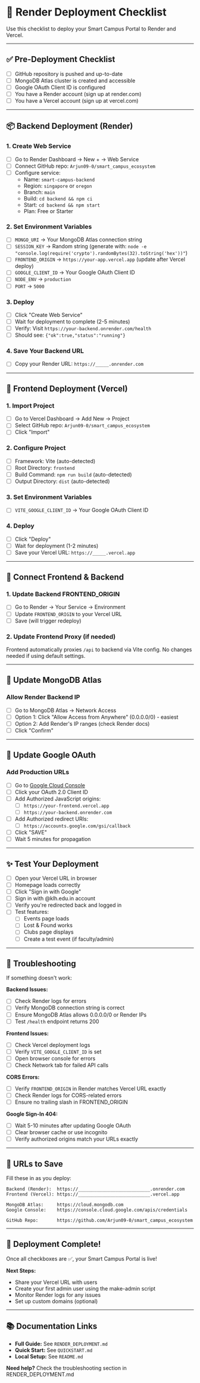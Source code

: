 # 🚀 Render Deployment Checklist

Use this checklist to deploy your Smart Campus Portal to Render and Vercel.

---

## ✅ Pre-Deployment Checklist

- [ ] GitHub repository is pushed and up-to-date
- [ ] MongoDB Atlas cluster is created and accessible
- [ ] Google OAuth Client ID is configured
- [ ] You have a Render account (sign up at render.com)
- [ ] You have a Vercel account (sign up at vercel.com)

---

## 📦 Backend Deployment (Render)

### 1. Create Web Service
- [ ] Go to Render Dashboard → New + → Web Service
- [ ] Connect GitHub repo: `Arjun09-0/smart_campus_ecosystem`
- [ ] Configure service:
  - Name: `smart-campus-backend`
  - Region: `singapore` or `oregon`
  - Branch: `main`
  - Build: `cd backend && npm ci`
  - Start: `cd backend && npm start`
  - Plan: Free or Starter

### 2. Set Environment Variables
- [ ] `MONGO_URI` → Your MongoDB Atlas connection string
- [ ] `SESSION_KEY` → Random string (generate with: `node -e "console.log(require('crypto').randomBytes(32).toString('hex'))"`)
- [ ] `FRONTEND_ORIGIN` → `https://your-app.vercel.app` (update after Vercel deploy)
- [ ] `GOOGLE_CLIENT_ID` → Your Google OAuth Client ID
- [ ] `NODE_ENV` → `production`
- [ ] `PORT` → `5000`

### 3. Deploy
- [ ] Click "Create Web Service"
- [ ] Wait for deployment to complete (2-5 minutes)
- [ ] Verify: Visit `https://your-backend.onrender.com/health`
- [ ] Should see: `{"ok":true,"status":"running"}`

### 4. Save Your Backend URL
- [ ] Copy your Render URL: `https://_____.onrender.com`

---

## 🎨 Frontend Deployment (Vercel)

### 1. Import Project
- [ ] Go to Vercel Dashboard → Add New → Project
- [ ] Select GitHub repo: `Arjun09-0/smart_campus_ecosystem`
- [ ] Click "Import"

### 2. Configure Project
- [ ] Framework: Vite (auto-detected)
- [ ] Root Directory: `frontend`
- [ ] Build Command: `npm run build` (auto-detected)
- [ ] Output Directory: `dist` (auto-detected)

### 3. Set Environment Variables
- [ ] `VITE_GOOGLE_CLIENT_ID` → Your Google OAuth Client ID

### 4. Deploy
- [ ] Click "Deploy"
- [ ] Wait for deployment (1-2 minutes)
- [ ] Save your Vercel URL: `https://_____.vercel.app`

---

## 🔗 Connect Frontend & Backend

### 1. Update Backend FRONTEND_ORIGIN
- [ ] Go to Render → Your Service → Environment
- [ ] Update `FRONTEND_ORIGIN` to your Vercel URL
- [ ] Save (will trigger redeploy)

### 2. Update Frontend Proxy (if needed)
Frontend automatically proxies `/api` to backend via Vite config. No changes needed if using default settings.

---

## 🔐 Update MongoDB Atlas

### Allow Render Backend IP
- [ ] Go to MongoDB Atlas → Network Access
- [ ] Option 1: Click "Allow Access from Anywhere" (0.0.0.0/0) - easiest
- [ ] Option 2: Add Render's IP ranges (check Render docs)
- [ ] Click "Confirm"

---

## 🎫 Update Google OAuth

### Add Production URLs
- [ ] Go to [Google Cloud Console](https://console.cloud.google.com/apis/credentials)
- [ ] Click your OAuth 2.0 Client ID
- [ ] Add Authorized JavaScript origins:
  - [ ] `https://your-frontend.vercel.app`
  - [ ] `https://your-backend.onrender.com`
- [ ] Add Authorized redirect URIs:
  - [ ] `https://accounts.google.com/gsi/callback`
- [ ] Click "SAVE"
- [ ] Wait 5 minutes for propagation

---

## ✨ Test Your Deployment

- [ ] Open your Vercel URL in browser
- [ ] Homepage loads correctly
- [ ] Click "Sign in with Google"
- [ ] Sign in with @klh.edu.in account
- [ ] Verify you're redirected back and logged in
- [ ] Test features:
  - [ ] Events page loads
  - [ ] Lost & Found works
  - [ ] Clubs page displays
  - [ ] Create a test event (if faculty/admin)

---

## 🐛 Troubleshooting

If something doesn't work:

**Backend Issues:**
- [ ] Check Render logs for errors
- [ ] Verify MongoDB connection string is correct
- [ ] Ensure MongoDB Atlas allows 0.0.0.0/0 or Render IPs
- [ ] Test `/health` endpoint returns 200

**Frontend Issues:**
- [ ] Check Vercel deployment logs
- [ ] Verify `VITE_GOOGLE_CLIENT_ID` is set
- [ ] Open browser console for errors
- [ ] Check Network tab for failed API calls

**CORS Errors:**
- [ ] Verify `FRONTEND_ORIGIN` in Render matches Vercel URL exactly
- [ ] Check Render logs for CORS-related errors
- [ ] Ensure no trailing slash in FRONTEND_ORIGIN

**Google Sign-In 404:**
- [ ] Wait 5-10 minutes after updating Google OAuth
- [ ] Clear browser cache or use incognito
- [ ] Verify authorized origins match your URLs exactly

---

## 📝 URLs to Save

Fill these in as you deploy:

```
Backend (Render):  https://___________________________.onrender.com
Frontend (Vercel): https://___________________________.vercel.app

MongoDB Atlas:     https://cloud.mongodb.com
Google Console:    https://console.cloud.google.com/apis/credentials

GitHub Repo:       https://github.com/Arjun09-0/smart_campus_ecosystem
```

---

## 🎉 Deployment Complete!

Once all checkboxes are ✅, your Smart Campus Portal is live!

**Next Steps:**
- Share your Vercel URL with users
- Create your first admin user using the make-admin script
- Monitor Render logs for any issues
- Set up custom domains (optional)

---

## 📚 Documentation Links

- **Full Guide:** See `RENDER_DEPLOYMENT.md`
- **Quick Start:** See `QUICKSTART.md`
- **Local Setup:** See `README.md`

**Need help?** Check the troubleshooting section in RENDER_DEPLOYMENT.md
